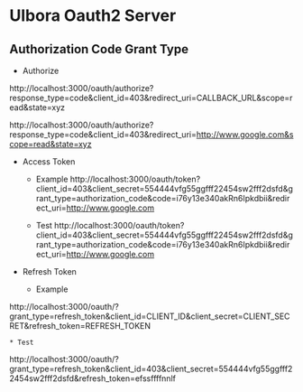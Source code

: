Ulbora Oauth2 Server 
==============

## Authorization Code Grant Type

 - Authorize

http://localhost:3000/oauth/authorize?response_type=code&client_id=403&redirect_uri=CALLBACK_URL&scope=read&state=xyz

http://localhost:3000/oauth/authorize?response_type=code&client_id=403&redirect_uri=http://www.google.com&scope=read&state=xyz


 * Access Token 

    * Example
http://localhost:3000/oauth/token?client_id=403&client_secret=554444vfg55ggfff22454sw2fff2dsfd&grant_type=authorization_code&code=i76y13e340akRn6Ipkdbii&redirect_uri=http://www.google.com

    * Test
http://localhost:3000/oauth/token?client_id=403&client_secret=554444vfg55ggfff22454sw2fff2dsfd&grant_type=authorization_code&code=i76y13e340akRn6Ipkdbii&redirect_uri=http://www.google.com


 * Refresh Token

    * Example

http://localhost:3000/oauth/?grant_type=refresh_token&client_id=CLIENT_ID&client_secret=CLIENT_SECRET&refresh_token=REFRESH_TOKEN

    * Test

http://localhost:3000/oauth/?grant_type=refresh_token&client_id=403&client_secret=554444vfg55ggfff22454sw2fff2dsfd&refresh_token=efssffffnnlf

